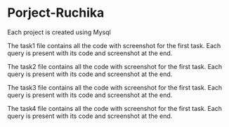 # Porject-Ruchika
Each project is created using Mysql

The task1 file contains all the code with screenshot for the first task. Each query is present with its code and screenshot at the end.

The task2 file contains all the code with screenshot for the first task. Each query is present with its code and screenshot at the end.

The task3 file contains all the code with screenshot for the first task. Each query is present with its code and screenshot at the end.

The task4 file contains all the code with screenshot for the first task. Each query is present with its code and screenshot at the end.

